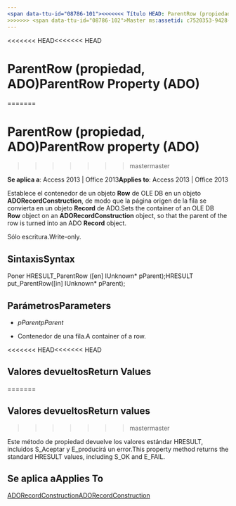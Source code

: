 ```yaml
---
<span data-ttu-id="08786-101"><<<<<<< Título HEAD: ParentRow (propiedad) (ADO) TOCTitle: ParentRow (propiedad) (ADO) === título: ParentRow (propiedad, ADO) TOCTitle: ParentRow (propiedad, ADO)</span><span class="sxs-lookup"><span data-stu-id="08786-101"><<<<<<< HEAD title: ParentRow Property (ADO) TOCTitle: ParentRow Property (ADO) ======= title: ParentRow property (ADO) TOCTitle: ParentRow property (ADO)</span></span>
>>>>>>> <span data-ttu-id="08786-102">Master ms:assetid: c7520353-9428-9c8f-9d21-ff42e30e1193 ms:mtpsurl: https://msdn.microsoft.com/library/JJ249971(v=office.15) ms:contentKeyID: ms.date 48547638: 18/09/2015 mtps_version: Office.15</span><span class="sxs-lookup"><span data-stu-id="08786-102">master ms:assetid: c7520353-9428-9c8f-9d21-ff42e30e1193 ms:mtpsurl: https://msdn.microsoft.com/library/JJ249971(v=office.15) ms:contentKeyID: 48547638 ms.date: 09/18/2015 mtps_version: v=office.15</span></span>
---
```


<span data-ttu-id="08786-103"><<<<<<< HEAD</span><span class="sxs-lookup"><span data-stu-id="08786-103"><<<<<<< HEAD</span></span>
# <a name="parentrow-property-ado"></a><span data-ttu-id="08786-104">ParentRow (propiedad, ADO)</span><span class="sxs-lookup"><span data-stu-id="08786-104">ParentRow Property (ADO)</span></span>
=======
# <a name="parentrow-property-ado"></a><span data-ttu-id="08786-105">ParentRow (propiedad, ADO)</span><span class="sxs-lookup"><span data-stu-id="08786-105">ParentRow property (ADO)</span></span>
>>>>>>> <span data-ttu-id="08786-106">master</span><span class="sxs-lookup"><span data-stu-id="08786-106">master</span></span>


<span data-ttu-id="08786-107">**Se aplica a**: Access 2013 | Office 2013</span><span class="sxs-lookup"><span data-stu-id="08786-107">**Applies to**: Access 2013 | Office 2013</span></span>


<span data-ttu-id="08786-108">Establece el contenedor de un objeto **Row** de OLE DB en un objeto **ADORecordConstruction**, de modo que la página origen de la fila se convierta en un objeto **Record** de ADO.</span><span class="sxs-lookup"><span data-stu-id="08786-108">Sets the container of an OLE DB **Row** object on an **ADORecordConstruction** object, so that the parent of the row is turned into an ADO **Record** object.</span></span>

<span data-ttu-id="08786-109">Sólo escritura.</span><span class="sxs-lookup"><span data-stu-id="08786-109">Write-only.</span></span>

## <a name="syntax"></a><span data-ttu-id="08786-110">Sintaxis</span><span class="sxs-lookup"><span data-stu-id="08786-110">Syntax</span></span>

<span data-ttu-id="08786-111">Poner HRESULT\_ParentRow (\[en\] IUnknown\* pParent);</span><span class="sxs-lookup"><span data-stu-id="08786-111">HRESULT put\_ParentRow(\[in\] IUnknown\* pParent);</span></span>

## <a name="parameters"></a><span data-ttu-id="08786-112">Parámetros</span><span class="sxs-lookup"><span data-stu-id="08786-112">Parameters</span></span>

  - <span data-ttu-id="08786-113">*pParent*</span><span class="sxs-lookup"><span data-stu-id="08786-113">*pParent*</span></span>

  - <span data-ttu-id="08786-114">Contenedor de una fila.</span><span class="sxs-lookup"><span data-stu-id="08786-114">A container of a row.</span></span>

<span data-ttu-id="08786-115"><<<<<<< HEAD</span><span class="sxs-lookup"><span data-stu-id="08786-115"><<<<<<< HEAD</span></span>
## <a name="return-values"></a><span data-ttu-id="08786-116">Valores devueltos</span><span class="sxs-lookup"><span data-stu-id="08786-116">Return Values</span></span>
=======
## <a name="return-values"></a><span data-ttu-id="08786-117">Valores devueltos</span><span class="sxs-lookup"><span data-stu-id="08786-117">Return values</span></span>
>>>>>>> <span data-ttu-id="08786-118">master</span><span class="sxs-lookup"><span data-stu-id="08786-118">master</span></span>

<span data-ttu-id="08786-119">Este método de propiedad devuelve los valores estándar HRESULT, incluidos S\_Aceptar y E\_producirá un error.</span><span class="sxs-lookup"><span data-stu-id="08786-119">This property method returns the standard HRESULT values, including S\_OK and E\_FAIL.</span></span>

## <a name="applies-to"></a><span data-ttu-id="08786-120">Se aplica a</span><span class="sxs-lookup"><span data-stu-id="08786-120">Applies To</span></span>

[<span data-ttu-id="08786-121">ADORecordConstruction</span><span class="sxs-lookup"><span data-stu-id="08786-121">ADORecordConstruction</span></span>](adorecordconstruction-interface-ado.md)

